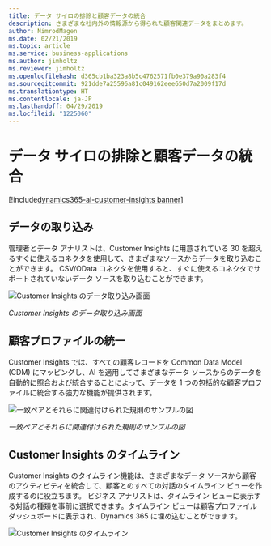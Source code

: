```yaml
---
title: データ サイロの排除と顧客データの統合
description: さまざまな社内外の情報源から得られた顧客関連データをまとめます。
author: NimrodMagen
ms.date: 02/21/2019
ms.topic: article
ms.service: business-applications
ms.author: jimholtz
ms.reviewer: jimholtz
ms.openlocfilehash: d365cb1ba323a8b5c4762571fb0e379a90a283f4
ms.sourcegitcommit: 921dde7a25596a81c049162eee650d7a2009f17d
ms.translationtype: HT
ms.contentlocale: ja-JP
ms.lasthandoff: 04/29/2019
ms.locfileid: "1225060"
---
```

# <a name="eliminate-data-silos-and-unify-customer-data"></a>データ サイロの排除と顧客データの統合 
[!include[dynamics365-ai-customer-insights banner](../../includes/dynamics365-ai-customer-insights.md)]


## <a name="data-ingestion"></a>データの取り込み

管理者とデータ アナリストは、Customer Insights に用意されている 30 を超えるすぐに使えるコネクタを使用して、さまざまなソースからデータを取り込むことができます。 CSV/OData コネクタを使用すると、すぐに使えるコネクタでサポートされていないデータ ソースを取り込むことができます。 

![Customer Insights のデータ取り込み画面](media/choose-data-source.png "Customer Insights のデータ取り込み画面")

*Customer Insights のデータ取り込み画面*  

## <a name="customer-profile-unification"></a>顧客プロファイルの統一

Customer Insights では、すべての顧客レコードを Common Data Model (CDM) にマッピングし、AI を適用してさまざまなデータ ソースからのデータを自動的に照合および統合することによって、データを 1 つの包括的な顧客プロファイルに統合する強力な機能が提供されます。  

![一致ペアとそれらに関連付けられた規則のサンプルの図](media/match-order.png "一致ペアとそれらに関連付けられた規則のサンプルの図")

*一致ペアとそれらに関連付けられた規則のサンプルの図*  

## <a name="customer-insights-timeline"></a>Customer Insights のタイムライン 

Customer Insights のタイムライン機能は、さまざまなデータ ソースから顧客のアクティビティを統合して、顧客とのすべての対話のタイムライン ビューを作成するのに役立ちます。 ビジネス アナリストは、タイムライン ビューに表示する対話の種類を事前に選択できます。タイムライン ビューは顧客プロファイル ダッシュボードに表示され、Dynamics 365 に埋め込むことができます。 

![Customer Insights のタイムライン](media/customer-insights-timeline.png "Customer Insights のタイムライン")



